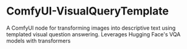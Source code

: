 # ComfyUI-VisualQueryTemplate
A ComfyUI node for transforming images into descriptive text using templated visual question answering. Leverages Hugging Face's VQA models with transformers
